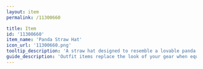 ```yaml
---
layout: item
permalink: /11300660

title: Item
id: '11300660'
item_name: 'Panda Straw Hat'
icon_url: '11300660.png'
tooltip_description: 'A straw hat designed to resemble a lovable panda.'
guide_description: 'Outfit items replace the look of your gear when equipped.'
---
```

